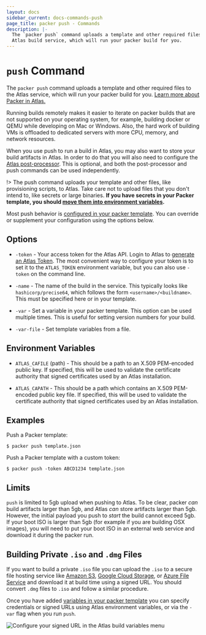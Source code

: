 ```yaml
---
layout: docs
sidebar_current: docs-commands-push
page_title: packer push - Commands
description: |-
  The `packer push` command uploads a template and other required files to the
  Atlas build service, which will run your packer build for you.
---
```


# `push` Command

The `packer push` command uploads a template and other required files to the
Atlas service, which will run your packer build for you. [Learn more about
Packer in Atlas.](https://atlas.hashicorp.com/help/packer/features)

Running builds remotely makes it easier to iterate on packer builds that are not
supported on your operating system, for example, building docker or QEMU while
developing on Mac or Windows. Also, the hard work of building VMs is offloaded
to dedicated servers with more CPU, memory, and network resources.

When you use push to run a build in Atlas, you may also want to store your build
artifacts in Atlas. In order to do that you will also need to configure the
[Atlas post-processor](/docs/post-processors/atlas.html). This is optional, and
both the post-processor and push commands can be used independently.

!> The push command uploads your template and other files, like provisioning
scripts, to Atlas. Take care not to upload files that you don't intend to, like
secrets or large binaries. **If you have secrets in your Packer template, you
should [move them into environment
variables](https://www.packer.io/docs/templates/user-variables.html).**

Most push behavior is [configured in your packer
template](/docs/templates/push.html). You can override or supplement your
configuration using the options below.

## Options

- `-token` - Your access token for the Atlas API. Login to Atlas to [generate an
  Atlas Token](https://atlas.hashicorp.com/settings/tokens). The most convenient
  way to configure your token is to set it to the `ATLAS_TOKEN` environment
  variable, but you can also use `-token` on the command line.

- `-name` - The name of the build in the service. This typically looks like
  `hashicorp/precise64`, which follows the form `<username>/<buildname>`. This
  must be specified here or in your template.

- `-var` - Set a variable in your packer template. This option can be used
  multiple times. This is useful for setting version numbers for your build.

- `-var-file` - Set template variables from a file.

## Environment Variables

- `ATLAS_CAFILE` (path) - This should be a path to an X.509 PEM-encoded public
  key. If specified, this will be used to validate the certificate authority
  that signed certificates used by an Atlas installation.

- `ATLAS_CAPATH` - This should be a path which contains an X.509 PEM-encoded
  public key file. If specified, this will be used to validate the certificate
  authority that signed certificates used by an Atlas installation.

## Examples

Push a Packer template:

```shell
$ packer push template.json
```

Push a Packer template with a custom token:

```shell
$ packer push -token ABCD1234 template.json
```

## Limits

`push` is limited to 5gb upload when pushing to Atlas. To be clear, packer *can*
build artifacts larger than 5gb, and Atlas *can* store artifacts larger than
5gb. However, the initial payload you push to *start* the build cannot exceed
5gb. If your boot ISO is larger than 5gb (for example if you are building OSX
images), you will need to put your boot ISO in an external web service and
download it during the packer run.

## Building Private `.iso` and `.dmg` Files

If you want to build a private `.iso` file you can upload the `.iso` to a secure
file hosting service like [Amazon
S3](https://docs.aws.amazon.com/AmazonS3/latest/dev/ShareObjectPreSignedURL.html),
[Google Cloud
Storage](https://cloud.google.com/storage/docs/gsutil/commands/signurl), or
[Azure File
Service](https://msdn.microsoft.com/en-us/library/azure/dn194274.aspx) and
download it at build time using a signed URL. You should convert `.dmg` files to
`.iso` and follow a similar procedure.

Once you have added [variables in your packer
template](/docs/templates/user-variables.html) you can specify credentials or
signed URLs using Atlas environment variables, or via the `-var` flag when you
run `push`.

![Configure your signed URL in the Atlas build variables
menu](/assets/images/packer-signed-urls.png)
